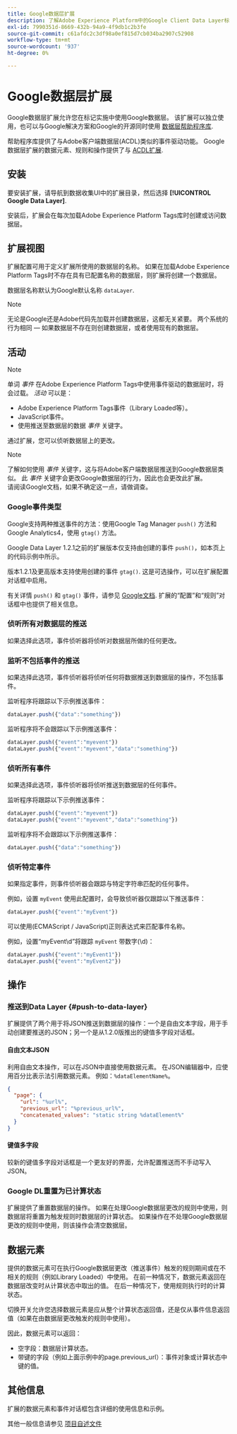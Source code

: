 ```yaml
---
title: Google数据层扩展
description: 了解Adobe Experience Platform中的Google Client Data Layer标记扩展。
exl-id: 7990351d-8669-432b-94a9-4f9db1c2b3fe
source-git-commit: c61afdc2c3df98a0ef815d7cb034ba2907c52908
workflow-type: tm+mt
source-wordcount: '937'
ht-degree: 0%

---
```


# Google数据层扩展

Google数据层扩展允许您在标记实施中使用Google数据层。 该扩展可以独立使用，也可以与Google解决方案和Google的开源同时使用 [数据层帮助程序库](https://github.com/google/data-layer-helper).

帮助程序库提供了与Adobe客户端数据层(ACDL)类似的事件驱动功能。 Google数据层扩展的数据元素、规则和操作提供了与 [ACDL扩展](../client-data-layer/overview.md).

## 安装

要安装扩展，请导航到数据收集UI中的扩展目录，然后选择 **[!UICONTROL Google Data Layer]**.

安装后，扩展会在每次加载Adobe Experience Platform Tags库时创建或访问数据层。

## 扩展视图

扩展配置可用于定义扩展所使用的数据层的名称。 如果在加载Adobe Experience Platform Tags时不存在具有已配置名称的数据层，则扩展将创建一个数据层。

数据层名称默认为Google默认名称 `dataLayer`.

>[!NOTE]
>
>无论是Google还是Adobe代码先加载并创建数据层，这都无关紧要。 两个系统的行为相同 — 如果数据层不存在则创建数据层，或者使用现有的数据层。

## 活动

>[!NOTE]
>
>单词 _事件_ 在Adobe Experience Platform Tags中使用事件驱动的数据层时，将会过载。 _活动_ 可以是：
> - Adobe Experience Platform Tags事件（Library Loaded等）。
> - JavaScript事件。
> - 使用推送至数据层的数据 _事件_ 关键字。

通过扩展，您可以侦听数据层上的更改。

>[!NOTE]
>
>了解如何使用 _事件_ 关键字，这与将Adobe客户端数据层推送到Google数据层类似。 此 _事件_ 关键字会更改Google数据层的行为，因此也会更改此扩展。\
> 请阅读Google文档，如果不确定这一点，请做调查。

### Google事件类型

Google支持两种推送事件的方法：使用Google Tag Manager `push()` 方法和Google Analytics4，使用 `gtag()` 方法。

Google Data Layer 1.2.1之前的扩展版本仅支持由创建的事件 `push()`，如本页上的代码示例中所示。

版本1.2.1及更高版本支持使用创建的事件 `gtag()`.  这是可选操作，可以在扩展配置对话框中启用。

有关详情 `push()` 和 `gtag()` 事件，请参见 [Google文档](https://developers.google.com/analytics/devguides/collection/ga4/reference/events?client_type=gtag).  扩展的“配置”和“规则”对话框中也提供了相关信息。

### 侦听所有对数据层的推送

如果选择此选项，事件侦听器将侦听对数据层所做的任何更改。

### 监听不包括事件的推送

如果选择此选项，事件侦听器将侦听任何将数据推送到数据层的操作，不包括事件。

监听程序将跟踪以下示例推送事件：

```js
dataLayer.push({"data":"something"})
```

监听程序将不会跟踪以下示例推送事件：

```js
dataLayer.push({"event":"myevent"})
dataLayer.push({"event":"myevent","data":"something"})
```

### 侦听所有事件

如果选择此选项，事件侦听器将侦听推送到数据层的任何事件。

监听程序将跟踪以下示例推送事件：

```js
dataLayer.push({"event":"myevent"})
dataLayer.push({"event":"myevent","data":"something"})
```

监听程序将不会跟踪以下示例推送事件：

```js
dataLayer.push({"data":"something"})
```

### 侦听特定事件

如果指定事件，则事件侦听器会跟踪与特定字符串匹配的任何事件。

例如，设置 `myEvent` 使用此配置时，会导致侦听器仅跟踪以下推送事件：

```js
dataLayer.push({"event":"myEvent"})
```

可以使用(ECMAScript / JavaScript)正则表达式来匹配事件名称。

例如，设置“myEvent\d”将跟踪 `myEvent` 带数字(\d)：

```js
dataLayer.push({"event":"myEvent1"})
dataLayer.push({"event":"myEvent2"})
```

## 操作

### 推送到Data Layer {#push-to-data-layer}

扩展提供了两个用于将JSON推送到数据层的操作：一个是自由文本字段，用于手动创建要推送的JSON；另一个是从1.2.0版推出的键值多字段对话框。

#### 自由文本JSON

利用自由文本操作，可以在JSON中直接使用数据元素。 在JSON编辑器中，应使用百分比表示法引用数据元素。 例如：`%dataElementName%`。

```json
{
  "page": {
    "url": "%url%",
    "previous_url": "%previous_url%",
    "concatenated_values": "static string %dataElement%"
  }
}
```

#### 键值多字段

较新的键值多字段对话框是一个更友好的界面，允许配置推送而不手动写入JSON。

### Google DL重置为已计算状态

扩展提供了重置数据层的操作。 如果在处理Google数据层更改的规则中使用，则数据层将重置为触发规则时数据层的计算状态。 如果操作在不处理Google数据层更改的规则中使用，则该操作会清空数据层。

## 数据元素

提供的数据元素可在执行Google数据层更改（推送事件）触发的规则期间或在不相关的规则（例如Library Loaded）中使用。 在前一种情况下，数据元素返回在数据层改变时从计算状态中取出的值。 在后一种情况下，使用规则执行时的计算状态。

切换开关允许您选择数据元素是应从整个计算状态返回值，还是仅从事件信息返回值（如果在由数据层更改触发的规则中使用）。

因此，数据元素可以返回：

- 空字段：数据层计算状态。
- 带键的字段（例如上面示例中的page.previous_url）：事件对象或计算状态中键的值。

## 其他信息

扩展的数据元素和事件对话框包含详细的使用信息和示例。

其他一般信息请参见 [项目自述文件](https://github.com/adobe/reactor-extension-googledatalayer/blob/main/README.md)
